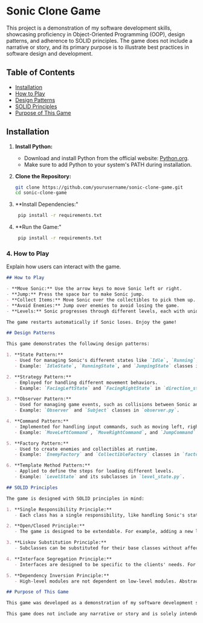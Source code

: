 # Sonic Clone Game

This project is a demonstration of my software development skills, showcasing proficiency in Object-Oriented Programming (OOP), design patterns, and adherence to SOLID principles. The game does not include a narrative or story, and its primary purpose is to illustrate best practices in software design and development.

## Table of Contents

- [Installation](#installation)
- [How to Play](#how-to-play)
- [Design Patterns](#design-patterns)
- [SOLID Principles](#solid-principles)
- [Purpose of This Game](#purpose-of-this-game)

## Installation

1. **Install Python:**

   - Download and install Python from the official website: [Python.org](https://www.python.org/downloads/).
   - Make sure to add Python to your system's PATH during installation.

2. **Clone the Repository:**

   ```bash
   git clone https://github.com/yourusername/sonic-clone-game.git
   cd sonic-clone-game

3. **Install Dependencies:"

   ```bash
    pip install -r requirements.txt

4. **Run the Game:"

   ```bash
    pip install -r requirements.txt


### 4. **How to Play**

Explain how users can interact with the game.

```md
## How to Play

- **Move Sonic:** Use the arrow keys to move Sonic left or right.
- **Jump:** Press the space bar to make Sonic jump.
- **Collect Items:** Move Sonic over the collectibles to pick them up.
- **Avoid Enemies:** Jump over enemies to avoid losing the game.
- **Levels:** Sonic progresses through different levels, each with unique layouts and challenges.

The game restarts automatically if Sonic loses. Enjoy the game!

## Design Patterns

This game demonstrates the following design patterns:

1. **State Pattern:**
   - Used for managing Sonic's different states like `Idle`, `Running`, and `Jumping`.
   - Example: `IdleState`, `RunningState`, and `JumpingState` classes in `state.py`.

2. **Strategy Pattern:**
   - Employed for handling different movement behaviors.
   - Example: `FacingLeftState` and `FacingRightState` in `direction_state.py`.

3. **Observer Pattern:**
   - Used for managing game events, such as collisions between Sonic and enemies.
   - Example: `Observer` and `Subject` classes in `observer.py`.

4. **Command Pattern:**
   - Implemented for handling input commands, such as moving left, right, or jumping.
   - Example: `MoveLeftCommand`, `MoveRightCommand`, and `JumpCommand` classes in `command.py`.

5. **Factory Pattern:**
   - Used to create enemies and collectibles at runtime.
   - Example: `EnemyFactory` and `CollectibleFactory` classes in `factory.py`.

6. **Template Method Pattern:**
   - Applied to define the steps for loading different levels.
   - Example: `LevelState` and its subclasses in `level_state.py`.

## SOLID Principles

The game is designed with SOLID principles in mind:

1. **Single Responsibility Principle:**
   - Each class has a single responsibility, like handling Sonic's states, managing inputs, or controlling the game loop.

2. **Open/Closed Principle:**
   - The game is designed to be extendable. For example, adding a new level only requires creating a new subclass of `LevelState`.

3. **Liskov Substitution Principle:**
   - Subclasses can be substituted for their base classes without affecting the functionality. For example, different types of enemies are interchangeable in the game.

4. **Interface Segregation Principle:**
   - Interfaces are designed to be specific to the clients' needs. For example, separate interfaces for `Collectible` and `Enemy`.

5. **Dependency Inversion Principle:**
   - High-level modules are not dependent on low-level modules. Abstractions are used to manage dependencies between classes.

## Purpose of This Game

This game was developed as a demonstration of my software development skills, specifically to showcase proficiency in Object-Oriented Programming (OOP), design patterns, and adherence to SOLID principles. The primary goal of this project is to illustrate the ability to create clean, maintainable, and scalable code through the application of best practices in software design.

This game does not include any narrative or story and is solely intended to serve as a technical demonstration.
